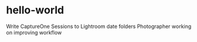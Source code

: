 # hello-world
Write CaptureOne Sessions to Lightroom date folders
Photographer working on improving workflow
